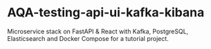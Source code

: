 # AQA-testing-api-ui-kafka-kibana
Microservice stack on FastAPI &amp; React with Kafka, PostgreSQL, Elasticsearch and Docker Compose for a tutorial project.
